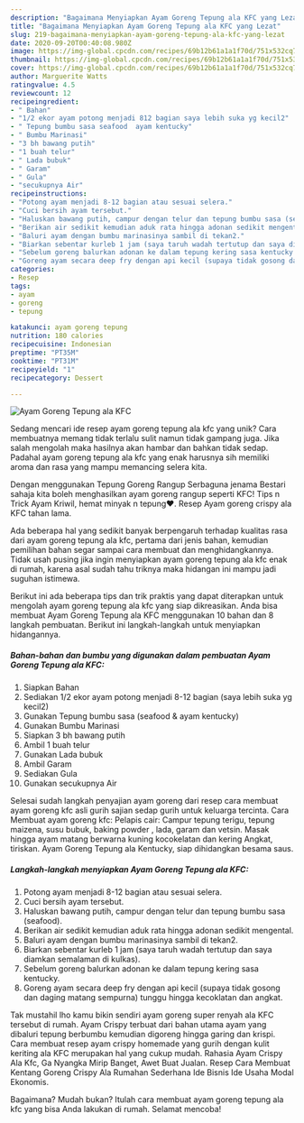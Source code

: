 ```yaml
---
description: "Bagaimana Menyiapkan Ayam Goreng Tepung ala KFC yang Lezat"
title: "Bagaimana Menyiapkan Ayam Goreng Tepung ala KFC yang Lezat"
slug: 219-bagaimana-menyiapkan-ayam-goreng-tepung-ala-kfc-yang-lezat
date: 2020-09-20T00:40:08.980Z
image: https://img-global.cpcdn.com/recipes/69b12b61a1a1f70d/751x532cq70/ayam-goreng-tepung-ala-kfc-foto-resep-utama.jpg
thumbnail: https://img-global.cpcdn.com/recipes/69b12b61a1a1f70d/751x532cq70/ayam-goreng-tepung-ala-kfc-foto-resep-utama.jpg
cover: https://img-global.cpcdn.com/recipes/69b12b61a1a1f70d/751x532cq70/ayam-goreng-tepung-ala-kfc-foto-resep-utama.jpg
author: Marguerite Watts
ratingvalue: 4.5
reviewcount: 12
recipeingredient:
- " Bahan"
- "1/2 ekor ayam potong menjadi 812 bagian saya lebih suka yg kecil2"
- " Tepung bumbu sasa seafood  ayam kentucky"
- " Bumbu Marinasi"
- "3 bh bawang putih"
- "1 buah telur"
- " Lada bubuk"
- " Garam"
- " Gula"
- "secukupnya Air"
recipeinstructions:
- "Potong ayam menjadi 8-12 bagian atau sesuai selera."
- "Cuci bersih ayam tersebut."
- "Haluskan bawang putih, campur dengan telur dan tepung bumbu sasa (seafood)."
- "Berikan air sedikit kemudian aduk rata hingga adonan sedikit mengental."
- "Baluri ayam dengan bumbu marinasinya sambil di tekan2."
- "Biarkan sebentar kurleb 1 jam (saya taruh wadah tertutup dan saya diamkan semalaman di kulkas)."
- "Sebelum goreng balurkan adonan ke dalam tepung kering sasa kentucky."
- "Goreng ayam secara deep fry dengan api kecil (supaya tidak gosong dan daging matang sempurna) tunggu hingga kecoklatan dan angkat."
categories:
- Resep
tags:
- ayam
- goreng
- tepung

katakunci: ayam goreng tepung 
nutrition: 180 calories
recipecuisine: Indonesian
preptime: "PT35M"
cooktime: "PT31M"
recipeyield: "1"
recipecategory: Dessert

---
```



![Ayam Goreng Tepung ala KFC](https://img-global.cpcdn.com/recipes/69b12b61a1a1f70d/751x532cq70/ayam-goreng-tepung-ala-kfc-foto-resep-utama.jpg)

Sedang mencari ide resep ayam goreng tepung ala kfc yang unik? Cara membuatnya memang tidak terlalu sulit namun tidak gampang juga. Jika salah mengolah maka hasilnya akan hambar dan bahkan tidak sedap. Padahal ayam goreng tepung ala kfc yang enak harusnya sih memiliki aroma dan rasa yang mampu memancing selera kita.

Dengan menggunakan Tepung Goreng Rangup Serbaguna jenama Bestari sahaja kita boleh menghasilkan ayam goreng rangup seperti KFC! Tips n Trick Ayam Kriwil, hemat minyak n tepung❤️. Resep Ayam goreng crispy ala KFC tahan lama.

Ada beberapa hal yang sedikit banyak berpengaruh terhadap kualitas rasa dari ayam goreng tepung ala kfc, pertama dari jenis bahan, kemudian pemilihan bahan segar sampai cara membuat dan menghidangkannya. Tidak usah pusing jika ingin menyiapkan ayam goreng tepung ala kfc enak di rumah, karena asal sudah tahu triknya maka hidangan ini mampu jadi suguhan istimewa.


Berikut ini ada beberapa tips dan trik praktis yang dapat diterapkan untuk mengolah ayam goreng tepung ala kfc yang siap dikreasikan. Anda bisa membuat Ayam Goreng Tepung ala KFC menggunakan 10 bahan dan 8 langkah pembuatan. Berikut ini langkah-langkah untuk menyiapkan hidangannya.

<!--inarticleads1-->

##### Bahan-bahan dan bumbu yang digunakan dalam pembuatan Ayam Goreng Tepung ala KFC:

1. Siapkan  Bahan
1. Sediakan 1/2 ekor ayam potong menjadi 8-12 bagian (saya lebih suka yg kecil2)
1. Gunakan  Tepung bumbu sasa (seafood &amp; ayam kentucky)
1. Gunakan  Bumbu Marinasi
1. Siapkan 3 bh bawang putih
1. Ambil 1 buah telur
1. Gunakan  Lada bubuk
1. Ambil  Garam
1. Sediakan  Gula
1. Gunakan secukupnya Air


Selesai sudah langkah penyajian ayam goreng dari resep cara membuat ayam goreng kfc asli gurih sajian sedap gurih untuk keluarga tercinta. Cara Membuat ayam goreng kfc: Pelapis cair: Campur tepung terigu, tepung maizena, susu bubuk, baking powder , lada, garam dan vetsin. Masak hingga ayam matang berwarna kuning kocokelatan dan kering Angkat, tiriskan. Ayam Goreng Tepung ala Kentucky, siap dihidangkan besama saus. 

<!--inarticleads2-->

##### Langkah-langkah menyiapkan Ayam Goreng Tepung ala KFC:

1. Potong ayam menjadi 8-12 bagian atau sesuai selera.
1. Cuci bersih ayam tersebut.
1. Haluskan bawang putih, campur dengan telur dan tepung bumbu sasa (seafood).
1. Berikan air sedikit kemudian aduk rata hingga adonan sedikit mengental.
1. Baluri ayam dengan bumbu marinasinya sambil di tekan2.
1. Biarkan sebentar kurleb 1 jam (saya taruh wadah tertutup dan saya diamkan semalaman di kulkas).
1. Sebelum goreng balurkan adonan ke dalam tepung kering sasa kentucky.
1. Goreng ayam secara deep fry dengan api kecil (supaya tidak gosong dan daging matang sempurna) tunggu hingga kecoklatan dan angkat.


Tak mustahil lho kamu bikin sendiri ayam goreng super renyah ala KFC tersebut di rumah. Ayam Crispy terbuat dari bahan utama ayam yang dibaluri tepung berbumbu kemudian digoreng hingga garing dan krispi. Cara membuat resep ayam crispy homemade yang gurih dengan kulit keriting ala KFC merupakan hal yang cukup mudah. Rahasia Ayam Crispy Ala Kfc, Ga Nyangka Mirip Banget, Awet Buat Jualan. Resep Cara Membuat Kentang Goreng Crispy Ala Rumahan Sederhana Ide Bisnis Ide Usaha Modal Ekonomis. 

Bagaimana? Mudah bukan? Itulah cara membuat ayam goreng tepung ala kfc yang bisa Anda lakukan di rumah. Selamat mencoba!
